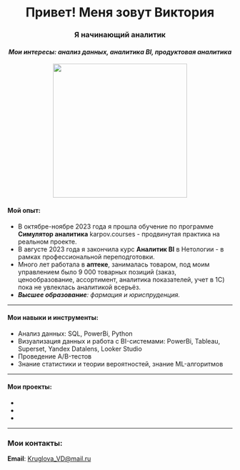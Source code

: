 <h1 align="center">Привет! Меня зовут Виктория </a> 
<h3 align="center">  Я начинающий аналитик </h3>
<h4 align="center">  <i> Мои интересы: анализ данных, аналитика BI, продуктовая аналитика</i>  </h4>

<div id="header" align="center">
  <img src="https://media.giphy.com/media/QVxrNzhAaKO1xkH4y1/giphy.gif" width="300"/>
</div>

#### Мой опыт:

- В октябре-ноябре 2023 года я прошла обучение по программе **Симулятор аналитика** karpov.courses - продвинутая практика на реальном проекте.
- В августе 2023 года я закончила курс **Аналитик BI** в Нетологии - в рамках профессиональной переподготовки.
- Много лет работала в **аптеке**, занималась товаром, под моим управлением было 9 000 товарных позиций (заказ, ценообразование, ассортимент, аналитика показателей, учет в 1С) пока не увлеклась аналитикой всерьёз.
- _**Высшее образование**: фармация и юриспруденция._
---

#### Мои навыки и инструменты:
- Анализ данных: SQL, PowerBi, Python
- Визуализация данных и работа с BI-системами: PowerBi, Tableau, Superset, Yandex Datalens, Looker Studio
- Проведение A/B-тестов
- Знание статистики и теории вероятностей, знание ML-алгоритмов
---
#### Мои проекты:
-
-
-
---
### Мои контакты:
**Email**: Kruglova_VD@mail.ru
